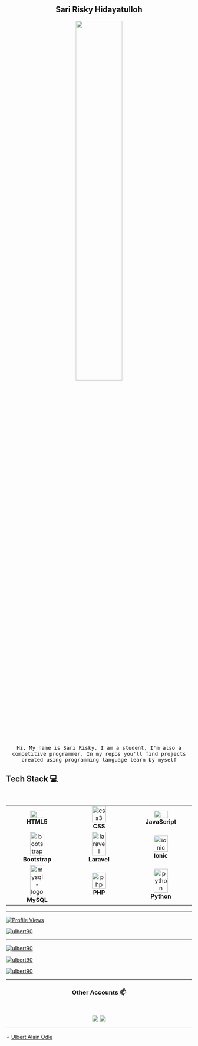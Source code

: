 
<h2 align="center"> Sari Risky Hidayatulloh <br/> </h2> 

<p align="center"><img width=50% src="https://wompampsupport.azureedge.net/fetchimage?siteId=7575&v=2&jpgQuality=100&width=700&url=https%3A%2F%2Fi.kym-cdn.com%2Fentries%2Ficons%2Ffacebook%2F000%2F021%2F807%2Fig9OoyenpxqdCQyABmOQBZDI0duHk2QZZmWg2Hxd4ro.jpg"></p>


<p align="center"> <samp>Hi, My name is Sari Risky. I am a student, I'm also a competitive programmer. In my repos you'll find projects created using programming language learn by myself
  
  
## Tech Stack :computer:

<br>
<table>
  <tbody>
    <tr>
      <td align="center" width="20%">
        <div>
          <img width="50%" height="50%" src="https://img.icons8.com/color/2x/html-5.png">
          <br>
          <span><b><center>HTML5</center></b></span>
        </div>
      </td>

<td align="center" width="20%">
<div>
<img width="50%" height="50%" src="https://img.icons8.com/fluency/240/css3.png" alt="css3"/>
<br>
<span><b><center>CSS</center></b></span>
</td>

<td align="center" width="20%">
<div>
<img width="50%" height="50%" src="https://img.icons8.com/color/2x/javascript.png">
<br>
<span><b><center>JavaScript</center></b></span>
</div>
</td>
</tr>

<tr>
<td align="center" width="20%">
<div>
<img width="50%" height="50%" src="https://img.icons8.com/color-glass/65/bootstrap.png" alt="bootstrap"/> 
<br>
<span><b><center>Bootstrap</center></b></span> 
<div>
</td>

<td align="center" width="20%">
<div> 
<img  width="50%" height="50%" src="https://img.icons8.com/fluency/48/laravel.png" alt="laravel"/> 
<br>
<span><b><center>Laravel</center></b></span>
</div>
</td>

<td align="center" width="20%">
 <div>
<img width="50%" height="50%" src="https://img.icons8.com/color/65/ionic.png" alt="ionic"/>
<br>
<span><b><center>Ionic</center></b></span>
</div>
</td>
</tr>

<tr>
<td align="center" width="20%">
  <div> 
<img width="50%" height="50%" src="https://img.icons8.com/color/48/mysql-logo.png" alt="mysql-logo"/>
  <br>
  <span><b><center>MySQL</center></b></span>
  </div>
  </td>

<td align="center" width="20%">
<div>
<img width="50%" height="50%" src="https://img.icons8.com/fluency/65/php.png" alt="php"/> 
<br>
  <span><b><center>PHP</center></b></span> 
</div>
</td>

<td align="center" width="20%">
<div> 
<img width="50%" height="50%" src="https://img.icons8.com/fluency/65/python.png" alt="python"/>
<br>
  <span><b><center>Python</center></b></span>
</div>
</td>
</tr>

</tbody>
</table>

____

<div align="left">
   <a href="https://github.com/Ulbert90">
  <img src="https://komarev.com/ghpvc/?username=ulbert90&label=Profile%20views&color=0e75b6&style=flat" alt="Profile Views"
/>
   </a>
</div>

<p align="left"> <a href="https://github.com/ryo-ma/github-profile-trophy"><img src="https://github-profile-trophy.vercel.app/?username=ulbert90" alt="ulbert90" /></a> </p>

____

<p>
  <a href="https://github.com/Ulbert90">
    <img align="center" src="https://github-readme-stats.vercel.app/api/top-langs?username=ulbert90&show_icons=true&locale=en&layout=compact" alt="ulbert90" />
  </a>
</p>
<p>
  <a href="https://github.com/Ulbert90">
    <img align="center" src="https://github-readme-stats.vercel.app/api?username=ulbert90&show_icons=true&locale=en" alt="ulbert90" />
  </a>
</p>
<p>
  <a href="https://github.com/Ulbert90">
    <img align="center" src="https://github-readme-streak-stats.herokuapp.com/?user=ulbert90" alt="ulbert90" />
  </a>
</p>


____

<h3 align="center"> Other Accounts 📫 </h3>
<br />
<p align="center">
<a href="https://www.facebook.com/profile.php?id=100039622606168&mibextid=ZbWKwL">
  <img src="https://img.shields.io/badge/facebook-%230077B5.svg?&style=for-the-badge&logo=facebook&logoColor=white" />
</a>

<a href="https://instagram.com/saririsky___/?igshid=MzRlODBiNWFlZA==">
  <img src="https://img.shields.io/badge/instagram-%23E4405F.svg?&style=for-the-badge&logo=instagram&logoColor=white" />
</a>

</p>

____


<p align="center">

⭐️ [Ulbert Alain Odle](https://github.com/Ulbert90)

</p>
